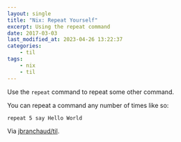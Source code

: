 ```yaml
---
layout: single
title: "Nix: Repeat Yourself"
excerpt: Using the repeat command
date: 2017-03-03
last_modified_at: 2023-04-26 13:22:37
categories:
    - til
tags:
    - nix
    - til
---
```


Use the `repeat` command to repeat some other command.

You can repeat a command any number of times like so:

```bash
repeat 5 say Hello World
```

Via [jbranchaud/til](https://github.com/jbranchaud/til).
